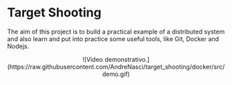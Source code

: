 # Target Shooting

The aim of this project is to build a practical example of a distributed system 
and also learn and put into practice some useful tools, like Git, 
Docker and Nodejs.

<p align="center">
    ![Video demonstrativo.](https://raw.githubusercontent.com/AndreNasci/target_shooting/docker/src/demo.gif)
</p>